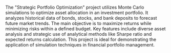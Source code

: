 The "Strategic Portfolio Optimization" project utilizes Monte Carlo simulations to optimize asset allocation in an investment portfolio. It analyzes historical data of bonds, stocks, and bank deposits to forecast future market trends. The main objective is to maximize returns while minimizing risks within a defined budget. Key features include diverse asset analysis and strategic use of analytical methods like Sharpe ratio and expected returns calculation. This project is ideal for demonstrating the application of simulation techniques in financial portfolio management.
